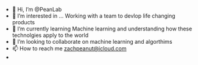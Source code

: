 - 👋 Hi, I’m @PeanLab
- 👀 I’m interested in ... Working with a team to devlop life changing products 
- 🌱 I’m currently learning Machine learning and understanding how these technolgies apply to the world
- 💞️ I’m looking to collaborate on machine learning and algorthims 
- 📫 How to reach me zachpeanut@icloud.com
- 

<!---
PeanLab/PeanLab is a ✨ special ✨ repository because its `README.md` (this file) appears on your GitHub profile.
You can click the Preview link to take a look at your changes.
--->
